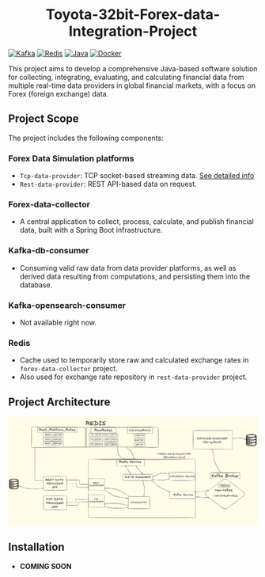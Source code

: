 <h1 align="center">Toyota-32bit-Forex-data-Integration-Project</h1>

[![Kafka](https://img.shields.io/badge/Kafka-Message%20Queue-blue.svg)](https://kafka.apache.org/)
[![Redis](https://img.shields.io/badge/Redis-Data%20Store-red.svg)](https://redis.io/)
[![Java](https://img.shields.io/badge/Java-Programming%20Language-green.svg)](https://www.oracle.com/java/)
[![Docker](https://img.shields.io/badge/Docker-Supported-blue.svg)](https://www.docker.com/)

This project aims to develop a comprehensive Java-based software solution for collecting, integrating, evaluating, and calculating financial data from multiple real-time data providers in global financial markets, with a focus on Forex (foreign exchange) data.

## **Project Scope**
The project includes the following components:

### **Forex Data Simulation platforms**
*  `Tcp-data-provider`: TCP socket-based streaming data. [See detailed info](./tcp-data-provider/README.md)
*  `Rest-data-provider`: REST API-based data on request.

### **Forex-data-collector**
* A central application to collect, process, calculate, and publish financial data, built with a Spring Boot infrastructure.

### **Kafka-db-consumer**
*  Consuming valid raw data from data provider platforms, as well as derived data resulting from computations, and persisting them into the database.

### **Kafka-opensearch-consumer**
* Not available right now.

### **Redis**
* Cache used to temporarily store raw and calculated exchange rates in `forex-data-collector` project.
* Also used for exchange rate repository in `rest-data-provider` project.

## **Project Architecture**

<div align="center">
  <img alt="Project-Architecture2" src="./assets/Project-Architecture-2.png" width="800"/>
</div>


## **Installation**

* **COMING SOON**
